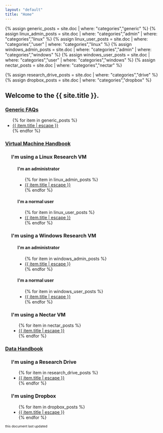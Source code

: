 ```yaml
---
layout: "default"
title: "Home"
---
```

{% assign generic_posts = site.doc | where: "categories","generic" %}
{% assign linux_admin_posts = site.doc | where: "categories","admin" | where: "categories","linux" %}
{% assign linux_user_posts = site.doc | where: "categories","user" | where: "categories","linux" %}
{% assign windows_admin_posts = site.doc | where: "categories","admin" | where: "categories","windows" %}
{% assign windows_user_posts = site.doc | where: "categories","user" | where: "categories","windows" %}
{% assign nectar_posts = site.doc | where: "categories","nectar" %}

{% assign research_drive_posts = site.doc | where: "categories","drive" %}
{% assign dropbox_posts = site.doc | where: "categories","dropbox" %}



## Welcome to the {{ site.title }}.

<div id="outer">
  <h3><u> Generic FAQs </u></h3>
  <div id="generic">
    <ul>
    {% for item in generic_posts %}
      <li> <a href="{{ item.url | relative_url}}">{{ item.title | escape }}</a></li>
    {% endfor %}
    </ul>
  </div>
  <h3><u>Virtual Machine Handbook</u></h3>
  <div style="margin-left:20px;" id="vmhandbook">
    <h3>I'm using a <b>Linux</b> Research VM</h3>
    <div class="expandable" id="doclinux" style="margin-left:20px;">
      <div>
        <h4>I'm an administrator</h4>
        <ul>
        {% for item in linux_admin_posts %}
          <li> <a href="{{ item.url | relative_url}}">{{ item.title | escape }}</a></li>
        {% endfor %}
        </ul>
        <h4>I'm a normal user</h4>
        <ul>
        {% for item in linux_user_posts %}
          <li> <a href="{{ item.url | relative_url}}">{{ item.title | escape }}</a></li>
        {% endfor %}
        </ul>
      </div>
    </div>

  <h3>I'm using a <b>Windows</b> Research VM</h3>
  <div class="expandable" id="docwindows" style="margin-left:20px;">
    <div>
      <h4>I'm an administrator</h4>
      <ul>
      {% for item in windows_admin_posts %}
        <li> <a href="{{ item.url | relative_url}}">{{ item.title | escape }}</a></li>
      {% endfor %}
      </ul>
      <h4>I'm a normal user</h4>
      <ul>
      {% for item in windows_user_posts %}
        <li> <a href="{{ item.url | relative_url}}">{{ item.title | escape }}</a></li>
      {% endfor %}
      </ul>
    </div>
  </div>

  <h3>I'm using a <b>Nectar</b> VM</h3>
  <div class="expandable" id="docnectar">
    <ul>
    {% for item in nectar_posts %}
      <li> <a href="{{ item.url | relative_url}}">{{ item.title | escape }}</a></li>
    {% endfor %}
    </ul>
  </div>
  </div>
    
  <h3><u>Data Handbook</u></h3>
    <div style="margin-left:20px;" id="datahandbook">
      <h3>I'm using a <b>Research Drive</b> </h3>
      <div class="expandable" id="docdrive">
        <div>
          <ul>
          {% for item in research_drive_posts %}
            <li> <a href="{{ item.url | relative_url}}">{{ item.title | escape }}</a></li>
          {% endfor %}
          </ul>
        </div>
      </div>

  <h3>I'm using <b>Dropbox</b></h3>
  <div class="expandable" id="docdropbox">
    <ul>
    {% for item in dropbox_posts %}
      <li> <a href="{{ item.url | relative_url}}">{{ item.title | escape }}</a></li>
    {% endfor %}
    </ul>
  </div>
  </div>

  </div>

<aside style="font-size: 8pt;"> this document last updated <span id="last_updated"> </span></aside>



<script src="{{ "/assets/jquery.collapse.js" | absolute_url }}"></script>

<script>

  jQuery(document).ready(function($) {
    // find parent div of the current hash and open it
    $(location.hash).parent().slideDown(200);
    $(location.hash).slideDown(200);
  });

  function div_open() {
    this.slideDown(200);
  };
  function div_close() {
    this.slideUp(200);
  };

  new jQueryCollapse($("#outer"), {
    open: div_open,
    close: div_close,
    query: 'h3'
  });

  $("#outer").bind("opened", function(e, section) {
    location.hash = section.$details[0].id;
  });

  // new jQueryCollapse($("#doclinux"), {
  //   open: div_open,
  //   close: div_close,
  //   query: 'div h4'
  // });

  // new jQueryCollapse($("#docwindows"), {
  //   open: div_open,
  //   close: div_close,
  //   query: 'div h4'
  // });
  document.getElementById("last_updated").textContent = new Date(document.lastModified).toLocaleDateString('en-nz');


</script>
